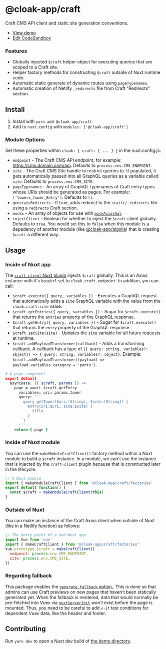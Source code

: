 # @cloak-app/craft

Craft CMS API client and static site generation conventions.

- [View demo](https://cloak-craft.netlify.app)
- [Edit CodeSandbox](https://githubbox.com/BKWLD/cloak-craft)

### Features

- Globally injected `$craft` helper object for executing queries that are scoped to a Craft site.
- Helper factory methods for constructing `$craft` outside of Nuxt runtime code.
- Automatic static generate of dynamic routes using `pageTypenames`.
- Automatic creation of Netlify `_redirects` file from Craft "Redirects" section.

## Install

1. Install with `yarn add @cloak-app/craft`
2. Add to `nuxt.config` with `modules: ['@cloak-app/craft']`

### Module Options

Set these properties within `cloak: { craft: { ... } }` in the nuxt.config.js:

- `endpoint` - The Craft CMS API endpoint, for example: https://cms.domain.com/api.  Defaults to `process.env.CMS_ENDPOINT`.
- `site` - The Craft CMS Site handle to restrict queries to.  If populated, it gets automatically passed into all GraphQL queries as a variable called `site`.  Defaults to `process.env.CMS_SITE`.
- `pageTypenames` - An array of GraphQL typenames of Craft entry types whose URIs should be generated as pages.  For example: `['towers_tower_Entry']`.  Defaults to `[]`.
- `generateRedirects` - If true, adds redirect to the `static/_redirects` file using a `redirects` Craft section.
- `mocks` - An array of objects for use with [`mockAxiosGql`](https://github.com/BKWLD/cloak-utils/blob/main/src/axios.js).
- `injectClient` - Boolean for whether to inject the `$craft` client globally.  Defaults to `true`.  You would set this to `false` when this module is a depedency of another module (like [@cloak-app/algolia](https://github.com/BKWLD/cloak-algolia)) that is creating `$craft` a different way.

## Usage

### Inside of Nuxt app

The [`craft-client` Nuxt plugin](./plugins/craft-client.js) injects `$craft` globally.  This is an Axios instance with it's `baseUrl` set to `cloak.craft.endpoint`.  In addition, you can call:

- `$craft.execute({ query, variables })` - Executes a GraphQL request that automatically adds a `site` GraphQL variable with the value from the `cloak.craft.site` value.
- `$craft.getEntries({ query, variables })` - Sugar for `$craft.execute()` that returns the `entries` property of the GraphQL response.
- `$craft.getEntry({ query, variables })` - Sugar for `$craft.execute()` that returns the `entry` property of the GraphQL response.
- `$craft.setSite(site)` - Updates the `site` variable for all future requests at runtime.
- `$craft.addPayloadTransformer(callback)` - Adds a transforming callback. A callback has a type of `({ query: string, variables?: object}) => { query: string, variables?: object}`.  Example: `$craft.addPayloadTransformer((payload) => payload.variables.category = 'pants')`.

```coffee
# A page component
export default
  asyncData: ({ $craft, params }) ->
    page = await $craft.getEntry
      variables: uri: params.tower
      query: '''
        query getTower($uri:[String], $site:[String]) {
          entry(uri:$uri, site:$site) {
            title
          }
        }
      '''
    return { page }
```

### Inside of Nuxt module

You can use the `makeModuleCraftClient()` factory method within a Nuxt module to build a `$craft` instance.  In a module, we can't use the instance that is injected by the `craft-client` plugin because that is constructed later in the lifecycle.

```js
// A Nuxt module
import { makeModuleCraftClient } from '@cloak-app/craft/factories'
export default function() {
  const $craft = makeModuleCraftClient(this)
}
```

### Outside of Nuxt

You can make an instance of the Craft Axios client when outside of Nuxt (like in a Netlify function) as follows:

```js
// The entry point of a non-Nuxt app
import Vue from 'vue'
import { makeCraftClient } from '@cloak-app/craft/factories'
Vue.prototype.$craft = makeCraftClient({
  endpoint: process.env.CMS_ENDPOINT,
  site: process.env.CMS_SITE,
})
```

### Regarding fallback

This package enables the [`generate.fallback` option.](https://nuxtjs.org/docs/configuration-glossary/configuration-generate#fallback).  This is done so that admins can use Craft previews on new pages that haven't been statically generated yet.  When the fallback is rendered, data that would normally be pre-fetched into Vuex via [`nuxtServerInit`](https://nuxtjs.org/docs/directory-structure/store#the-nuxtserverinit-action) _won't_ exist before the page is mounted.  Thus, you need to be careful to add `v-if` test conditions for dependent Vuex data, like the header and footer.

## Contributing

Run `yarn dev` to open a Nuxt dev build of [the demo directory](./demo).
